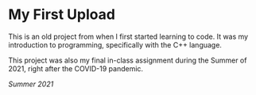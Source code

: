 # My First Upload

This is an old project from when I first started learning to code.
It was my introduction to programming, specifically with the C++ language.

This project was also my final in-class assignment during the Summer of 2021, right after the COVID-19 pandemic.

*Summer 2021*
